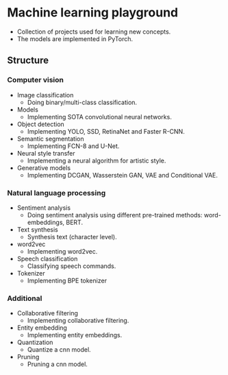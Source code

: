 # Machine learning playground

- Collection of projects used for learning new concepts.
- The models are implemented in PyTorch.

## Structure

### Computer vision

- Image classification
  - Doing binary/multi-class classification.
- Models
  - Implementing SOTA convolutional neural networks.
- Object detection
  - Implementing YOLO, SSD, RetinaNet and Faster R-CNN.
- Semantic segmentation
  - Implementing FCN-8 and U-Net.
- Neural style transfer
  - Implementing a neural algorithm for artistic style.
- Generative models
  - Implementing DCGAN, Wasserstein GAN, VAE and Conditional VAE.

### Natural language processing

- Sentiment analysis
  - Doing sentiment analysis using different pre-trained methods: word-embeddings, BERT.
- Text synthesis
  - Synthesis text (character level).
- word2vec
  - Implementing word2vec.
- Speech classification
  - Classifying speech commands.
- Tokenizer
  - Implementing BPE tokenizer

### Additional

- Collaborative filtering
  - Implementing collaborative filtering.
- Entity embedding
  - Implementing entity embeddings.
- Quantization
  - Quantize a cnn model.
- Pruning
  - Pruning a cnn model.

